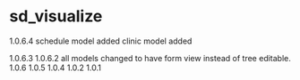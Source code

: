 # sd_visualize
1.0.6.4
    schedule model added
    clinic model added

1.0.6.3
1.0.6.2
    all models changed to have form view instead of tree editable.
1.0.6
1.0.5
1.0.4
1.0.2
1.0.1